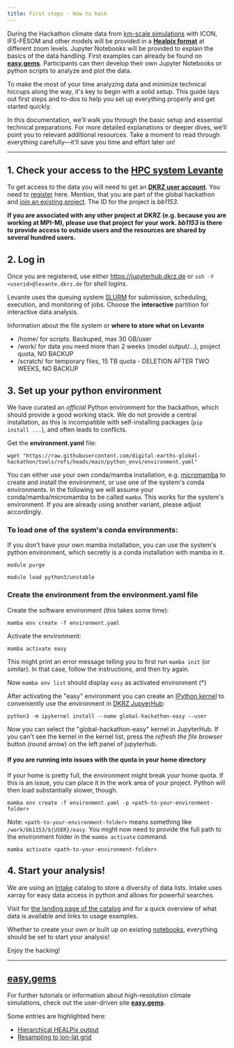 ```yaml
---
title: First steps - How to hack
---
```



During the Hackathon climate data from [km-scale simulations](https://digital-earths-global-hackathon.github.io/hk25/simulations/) with ICON, IFS-FESOM and other models will be provided in a [**Healpix format**](https://easy.gems.dkrz.de/Processing/healpix/index.html) at different zoom levels. Jupyter Notebooks will be provided to explain the basics of the data handling. First examples can already be found on [**easy.gems**](https://easy.gems.dkrz.de/Processing/healpix/healpix_starter.html). Participants can then develop their own Jupyter Notebooks or python scripts to analyze and plot the data.

To make the most of your time analyzing data and minimize technical hiccups along the way, it's key to begin with a solid setup. This guide lays out first steps and to-dos to help you set up everything properly and get started quickly.

In this documentation, we’ll walk you through the basic setup and essential technical preparations. For more detailed explanations or deeper dives, we’ll point you to relevant additional resources. Take a moment to read through everything carefully—it’ll save you time and effort later on!

---

## 1. Check your access to the [HPC system Levante](https://www.dkrz.de/en/systems/hpc/hlre-4-levante?set_language=en)

To get access to the data you will need to get an [**DKRZ user account**](https://docs.dkrz.de/doc/getting_started/getting-a-user-account/dkrz-user-account.html#dkrz-user-account).
You need to [register](https://docs.dkrz.de/doc/getting_started/getting-a-user-account/dkrz-user-account.html#creating-a-new-account-from-scratch) here. Mention, that you are part of the global hackathon and [join an existing project](https://docs.dkrz.de/doc/getting_started/getting-a-user-account/dkrz-user-account.html#join-existing-project). The ID for the project is *bb1153*.

**If you are associated with any other project at DKRZ (e.g. because you are working at MPI-M), please use that project for your work. *bb1153* is there to provide access to outside users and the resources are shared by several hundred users.**

## 2. Log in

Once you are registered, use either https://jupyterhub.dkrz.de or `ssh -Y <userid>@levante.dkrz.de` for *shell logins*.

Levante uses the queuing system [SLURM](https://docs.dkrz.de/doc/levante/running-jobs/index.html) for submission, scheduling, execution, and monitoring of jobs. Choose the **interactive** partition for interactive data analysis.

Information about the file system or **where to store what on Levante**
* /home/ for scripts. Backuped, max 30 GB/user
* /work/ for data you need more than 2 weeks (model output/…), project quota, NO BACKUP
* /scratch/ for temporary files, 15 TB quota - DELETION AFTER TWO WEEKS, NO BACKUP

## 3. Set up your python environment

We have curated an *official* Python environment for the hackathon, which should provide a good working stack. We do not provide a central installation, as this is incompatible with self-installing packages (`pip install ...`), and often leads to conflicts.

Get the **environment.yaml** file:

`wget "https://raw.githubusercontent.com/digital-earths-global-hackathon/tools/refs/heads/main/python_envs/environment.yaml"`

You can either use your own conda/mamba installation, e.g. [micromamba](http://mamba.readthedocs.io/en/latest/installation/micromamba-installation.html) to create and install the environment, or use one of the system's conda environments. In the following we will assume your conda/mamba/micromamba to be called `mamba`. This works for the system's environment. If you are already using another variant, please adjust accordingly.

### To load one of the system's conda environments:

If you don't have your own mamba installation, you can use the system's python environment, which secretly is a conda installation with mamba in it.

`module purge`

`module load python3/unstable`

### Create the environment from the environment.yaml file

Create the software environment (this takes some time):

`mamba env create -f environment.yaml`

Activate the environment:

`mamba activate easy`

This might print an error message telling you to first run `mamba init` (or similar). In that case, follow the instructions, and then try again.

Now `mamba env list` should display `easy` as activated environment (*)

After activating the "easy" environment you can create an [IPython kernel](https://ipython.readthedocs.io/en/latest/install/kernel_install.html) 
to conveniently use the environment in [DKRZ JupyerHub](https://jupyterhub.dkrz.de):

`python3 -m ipykernel install --name global-hackathon-easy --user`

Now you can select the "global-hackathon-easy" kernel in JupyterHub. If you can't see the kernel in the kernel list, press the _refresh the file browser_ button (round arrow) on the left panel of jupyterhub.

#### If you are running into issues with the quota in your home directory

If your home is pretty full, the environment might break your home quota. If this is an issue, you can place it in the work area of your project. Python will then load substantially slower, though. 

`mamba env create -f environment.yaml -p <path-to-your-environment-folder>`

Note: `<path-to-your-environment-folder>` means something like `/work/bb1153/${USER}/easy`. You might now need to provide the full path to the environment folder in the `mamba activate` command. 

 `mamba activate <path-to-your-environment-folder>`

## 4. Start your analysis!

We are using an [Intake](https://easy.gems.dkrz.de/Processing/Intake/index.html) catalog to store a diversity of data lists. Intake uses xarray for easy data access in python and allows for powerful searches.

Visit for [the landing page of the catalog](https://digital-earths-global-hackathon.github.io/catalog/) and for a quick overview of what data is available and links to usage examples.

Whether to create your own or built up on existing [notebooks](https://github.com/digital-earths-global-hackathon/hk25-teams), everything should be set to start your analysis!

Enjoy the hacking!

---

## [easy.gems](https://easy.gems.dkrz.de/index.html)

For further tutorials or information about high-resolution climate simulations, check out the user-driven site [**easy.gems**](https://easy.gems.dkrz.de/index.html).

Some entries are highlighted here:
* [Hierarchical HEALPix output](https://easy.gems.dkrz.de/Processing/healpix/index.html)
* [Resampling to lon-lat grid](https://easy.gems.dkrz.de/Processing/healpix/index.html)


